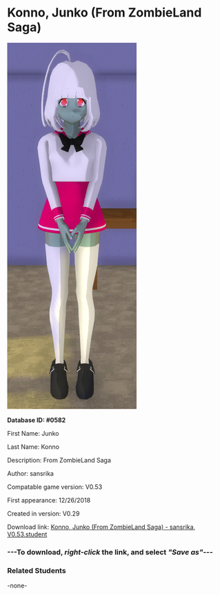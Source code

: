 # Konno, Junko (From ZombieLand Saga)

<img src="../../Files/Images/Konno, Junko (From ZombieLand Saga).png" title="Konno, Junko (From ZombieLand Saga) - sansrika, V0.53">

**Database ID: #0582**

First Name: Junko

Last Name: Konno

Description: From ZombieLand Saga

Author: sansrika

Compatable game version: V0.53

First appearance: 12/26/2018

Created in version: V0.29

Download link: <a href="https://raw.githubusercontent.com/Arbiter1223/Daigaku-Gurashi-Custom-Students/master/Files/Student%20Files/Konno%2C%20Junko%20(From%20ZombieLand%20Saga)%20-%20sansrika%2C%20V0.53.student">Konno, Junko (From ZombieLand Saga) - sansrika, V0.53.student</a>

### ---**To download, _right-click_ the link, and select _"Save as"_**---

### Related Students

-none-
